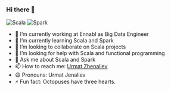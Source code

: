 ### Hi there 👋

![Scala](https://img.shields.io/badge/-Scala-D92121?logo=scala)
![Spark](https://img.shields.io/badge/-Spark-fff?logo=Apache%20Spark)

- 🔭 I’m currently working at Ennabl as Big Data Engineer
- 🌱 I’m currently learning Scala and Spark
- 👯 I’m looking to collaborate on Scala projects
- 🤔 I’m looking for help with Scala and functional programming
- 💬 Ask me about Scala and Spark
- 📫 How to reach me: [Urmat Zhenaliev](mailto:urmat.zhenaliev@gmail.com?subject=[Github])
- 😄 Pronouns: Urmat Jenaliev
- ⚡ Fun fact: Octopuses have three hearts.
